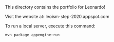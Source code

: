 This directory contains the portfolio for Leonardo!

Visit the website at: leoism-step-2020.appspot.com

To run a local server, execute this command:

```bash
mvn package appengine:run
```
